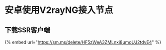 # 安卓使用V2rayNG接入节点

## 下载SSR客户端

{% embed url="https://sm.ms/delete/HF5zWeA3ZMLnxi8umoUJ2tdvE4" %}



